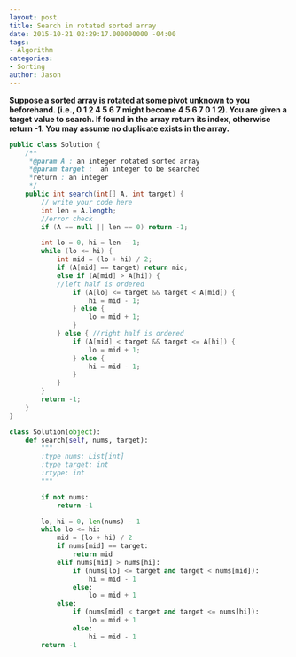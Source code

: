 ```yaml
---
layout: post
title: Search in rotated sorted array
date: 2015-10-21 02:29:17.000000000 -04:00
tags:
- Algorithm
categories:
- Sorting
author: Jason
---
```

**Suppose a sorted array is rotated at some pivot unknown to you beforehand. (i.e., 0 1 2 4 5 6 7 might become 4 5 6 7 0 1 2). You are given a target value to search. If found in the array return its index, otherwise return -1. You may assume no duplicate exists in the array.**


``` java
public class Solution {
    /**
     *@param A : an integer rotated sorted array
     *@param target :  an integer to be searched
     *return : an integer
     */
    public int search(int[] A, int target) {
        // write your code here
        int len = A.length;
        //error check
        if (A == null || len == 0) return -1;

        int lo = 0, hi = len - 1;
        while (lo <= hi) {
            int mid = (lo + hi) / 2;
            if (A[mid] == target) return mid;
            else if (A[mid] > A[hi]) {
            //left half is ordered
                if (A[lo] <= target && target < A[mid]) {
                    hi = mid - 1;
                } else {
                    lo = mid + 1;
                }
            } else { //right half is ordered
                if (A[mid] < target && target <= A[hi]) {
                    lo = mid + 1;
                } else {
                    hi = mid - 1;
                }
            }
        }
        return -1;
    }
}
```

``` python
class Solution(object):
    def search(self, nums, target):
        """
        :type nums: List[int]
        :type target: int
        :rtype: int
        """

        if not nums:
            return -1

        lo, hi = 0, len(nums) - 1
        while lo <= hi:
            mid = (lo + hi) / 2
            if nums[mid] == target:
                return mid
            elif nums[mid] > nums[hi]:
                if (nums[lo] <= target and target < nums[mid]):
                    hi = mid - 1
                else:
                    lo = mid + 1
            else:
                if (nums[mid] < target and target <= nums[hi]):
                    lo = mid + 1
                else:
                    hi = mid - 1
        return -1
```
